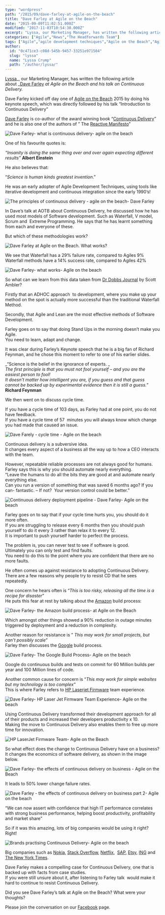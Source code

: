 ```yaml
---
type: "wordpress"
path: "/2015/09/dave-farley-at-agile-on-the-beach"
title: "Dave Farley at Agile on the Beach"
date: "2015-09-09T11:02:51.000Z"
modified: "2017-11-03T10:54:30.000Z"
excerpt: "Lyssa, our Marketing Manager, has written the following article about Dave Farley at Agile on the Beach and his talk on Continuous Delivery. Dave Farley kicked off day one of Agile on the Beach 2015 by doing his keynote speech, which was directly followed by his talk “Introduction to Continuous Delivery” Dave Farley is co-author of the award …"
categories: ["Agile","News","The Headforwards Team"]
tags: ["Agile","agile development techniques","Agile on the Beach","Agile on the Beach 2015","albert einstein","amazon build process","AOTB","continuous delivery","dave farley","dave farley at agile on the beach","extreme programming","google build process","iteration","iterative development","keynote","principles of continuous delivery","scrum","Software","software development","the effect on business","v model","waterfall","xp"]
author:
  id: "0c471ce3-c08d-545b-9457-33251e971504"
  slug: "lyssa"
  name: "Lyssa Crump"
  path: "/author/lyssa/"
---
```

[Lyssa](https://uk.linkedin.com/in/lyssafeecrump)_, our Marketing Manager, has written the following article about _[Dave Farley](https://twitter.com/davefarley77) _at Agile on the Beach and his talk on Continuous Delivery._

Dave Farley kicked off day one of [Agile on the Beach](http://agileonthebeach.com/) 2015 by doing his keynote speech, which was directly followed by his talk “Introduction to Continuous Delivery”

[Dave Farley](http://www.davefarley.net) is co-author of the award winning book “[Continuous Delivery](http://www.amazon.com/Continuous-Delivery-Deployment-Automation-Addison-Wesley/dp/0321601912)” and he is also one of the authors of ” The [Reactive Manifesto](http://www.reactivemanifesto.org/)”

![Dave Farley- what is continuous delivery- agile on the beach ](http://www.headforwards.com/wp-content/uploads/2015/09/Dave-Farley-continuous-delivery-at-Agile-on-the-Beach-300x225.jpg)

One of his favourite quotes is:

_“Insanity is doing the same thing over and over again expecting different results”_ **Albert Einstein**

He also believes that:

“_Science is human kinds greatest invention_.”

He was an early adopter of Agile Development Techniques, using tools like iterative development and continuous integration since the early 1990’s!

![The principles of continuous delivery - agile on the beach- Dave Farley ](http://www.headforwards.com/wp-content/uploads/2015/09/Dave-Farley-the-principles-of-continuous-delivery-at-AOTB-300x225.jpg)

In Dave’s talk at AOTB about Continuous Delivery, he discussed how he has used most models of Software development. Such as Waterfall, V model, Scrum and  Extreme Programming. He says that he has learnt something from each and everyone of these.

But which of these methodologies work?

![Dave Farley at Agile on the Beach. What works?](http://www.headforwards.com/wp-content/uploads/2015/09/Dave-Farley-at-Agile-on-the-Beach-what-works-300x225.jpg)

We see that Waterfall has a 29% failure rate, compared to Agiles 9%  
Waterfall methods have a 14% success rate, compared to Agiles 42%

![Dave Farley- what works- Agile on the beach](http://www.headforwards.com/wp-content/uploads/2015/09/Dave-Farley-Agile-on-the-beach-what-works-more-datas-300x225.jpg)

So what can we learn from this data taken from [Dr Dobbs Journal](http://www.drdobbs.com/author/Scott-Ambler) by Scott Ambler?

Firstly that an ADHOC approach  to development, where you make up your method on the spot is actually more successful than the traditional Waterfall Method.

Secondly, that Agile and Lean are the most effective methods of Software Development.

Farley goes on to say that doing Stand Ups in the morning doesn’t make you Agile.  
You need to learn, adapt and change.

It was clear during Farley’s Keynote speech that he is a big fan of Richard Feynman, and he chose this moment to refer to one of his earlier slides.

_“Science is the belief in the ignorance of experts. _  
_The first principle is that you must not fool yourself – and you are the easiest person to fool!_  
_It doesn’t matter how intelligent you are, if you guess and that guess cannot be backed up by experimental evidence then it is still a guess.”_  
**Richard Feynman**

We then went on to discuss cycle time.

If you have a cycle time of 103 days, as Farley had at one point, you do not have feedback.  
If you have a cycle time of 57  minutes you will always know which change you had made that caused an issue.

![Dave Farely - cycle time - Agile on the beach ](http://www.headforwards.com/wp-content/uploads/2015/09/Dave-Farley-Continuous-Delivery-at-Agile-on-the-beach-300x225.jpg)

Continuous delivery is a subversive idea.  
It changes every aspect of a business all the way up to how a CEO interacts with the team.

However, repeatable reliable processes are not always good for humans. Farley says this is why you should automate nearly everything.  
“Leave the humans to do all the bits they are good at and automate nearly everything else.  
Can you run a version of something that was saved 6 months ago? If you can- fantastic. – If not?  Your version control could be better.”

![Continuous delivery deployment pipeline - Dave Farley- Agile on the beach](http://www.headforwards.com/wp-content/uploads/2015/09/Dave-Farley-Agile-on-the-beach-Continuous-Delivery-Process-300x225.jpg)

Farley goes on to say that if your cycle time hurts you, you should do it more often.  
If you are struggling to release every 6 months then you should push yourself to do it every 3 rather than relax it to every 12.  
It is important to push yourself harder to perfect the process.

The problem is, you can never test to see if software is good.  
Ultimately you can only test and find faults.  
You need to do this to the point where you are confident that there are no more faults.

He often comes up against resistance to adopting Continuous Delivery.  
There are a few reasons why people try to resist CD that he sees repeatedly.

One concern he hears often is “_This is too risky, releasing all the time is a recipe for disaster_”  
He puts this fear at rest by talking about the [Amazon](http://www.amazon.co.uk/) build process:

![Dave Farley- the Amazon build process- at Agile on the Beach](http://www.headforwards.com/wp-content/uploads/2015/09/Dave-Farley-The-Amazon-Build-Process-Agile-on-the-beach-300x225.jpg)

Which amongst other things showed a 90% reduction in outage minutes triggered by deployment and a reduction in complexity.

Another reason for resistance is ” _This may work for small projects, but can’t possibly scale_”  
Farley then discusses the [Google](https://www.google.co.uk/) build process.

![Dave Farley- The Google Build Process- Agile on the beach ](http://www.headforwards.com/wp-content/uploads/2015/09/Dave-Farley-The-Google-Build-Process-AOTB-300x225.jpg)

Google do continuous builds and tests on commit for 60 Million builds per year and 100 Million lines of code.

Another common cause for concern is “_This may work for simple websites but my technology is too complex”_  
This is where Farley refers to [HP Laserjet Firmware](http://www.hp.com/country/us/en/uc/welcome.html) team experience.

![Dave Farley- HP Laser Jet Firmware Team Experience- Agile on the beach ](http://www.headforwards.com/wp-content/uploads/2015/09/Dave-Farley-HP-Laserjet-firmware-team-experience-agile-on-the-beach-300x225.jpg)

Using Continuous Delivery transformed their development approach for all of their products and increased their developers productivity x 10.  
Making the move to Continuous Delivery also enables them to free up more time for innovation.

![HP LaserJet Firmware Team- Agile on the Beach ](http://www.headforwards.com/wp-content/uploads/2015/09/Dave-Farley-HP-Laser-Jet-Firmware-team-2008-v-2011-Agile-on-the-Beach-300x225.jpg)

So what effect does the change to Continuous Delivery have on a business?  
It changes the economics of software delivery, as shown in the image below.

![Dave Farley- the effects of continuous delivery on business - Agile on the Beach](http://www.headforwards.com/wp-content/uploads/2015/09/Dave-Farley-the-effects-on-business-agile-on-the-beach-300x225.jpg)

It leads to 50% lower change failure rates.

![Dave Farley - the effects of continuous delivery on business part 2- Agile on the beach](http://www.headforwards.com/wp-content/uploads/2015/09/Dave-Farley-the-effect-on-business-part-2-agile-on-the-beach-300x225.jpg)

“We can now assert with confidence that high IT performance correlates with strong business performance, helping boost productivity, profitability and market share”

So if it was this amazing, lots of big companies would be using it right? Right!

![Brands practising Continuous Delivery- Agile on the beach ](http://www.headforwards.com/wp-content/uploads/2015/09/Dave-Farley-who-practices-continuous-delivery-AOTB-300x225.jpg)

Big companies such as [Nokia](http://www.nokia.com/en_int), [Stack Overflow](http://stackoverflow.com/), [Netflix](https://www.netflix.com/gb/),  [SAP](http://go.sap.com/index.html), [Etsy](https://www.etsy.com/uk/), [ING](http://www.ing.com/en.htm) and [The New York Times](http://www.nytimes.com/).

Dave Farley makes a compelling case for Continuous Delivery, one that is backed up with facts from case studies.  
If you were still unsure about it, after listening to Farley talk  would make it hard to continue to resist Continuous Delivery.

Did you see Dave Farley’s talk at Agile on the Beach? What were your thoughts?

Please join the conversation on our [Facebook](https://www.facebook.com/headforwards) page.
